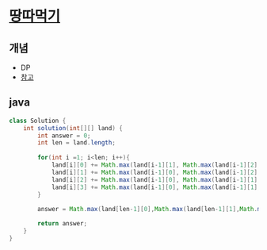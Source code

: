 # [땅따먹기](https://programmers.co.kr/learn/courses/30/lessons/12913)


## 개념
- DP
- [참고](https://ilmiodiario.tistory.com/88)

## java
``` java
class Solution {
    int solution(int[][] land) {
        int answer = 0;
        int len = land.length;
        
        for(int i =1; i<len; i++){
            land[i][0] += Math.max(land[i-1][1], Math.max(land[i-1][2], land[i-1][3]));
            land[i][1] += Math.max(land[i-1][0], Math.max(land[i-1][2], land[i-1][3]));
            land[i][2] += Math.max(land[i-1][0], Math.max(land[i-1][1], land[i-1][3]));
            land[i][3] += Math.max(land[i-1][0], Math.max(land[i-1][1], land[i-1][2]));
        }
        
        answer = Math.max(land[len-1][0],Math.max(land[len-1][1],Math.max(land[len-1][2], land[len-1][3])));

        return answer;
    }
}
```